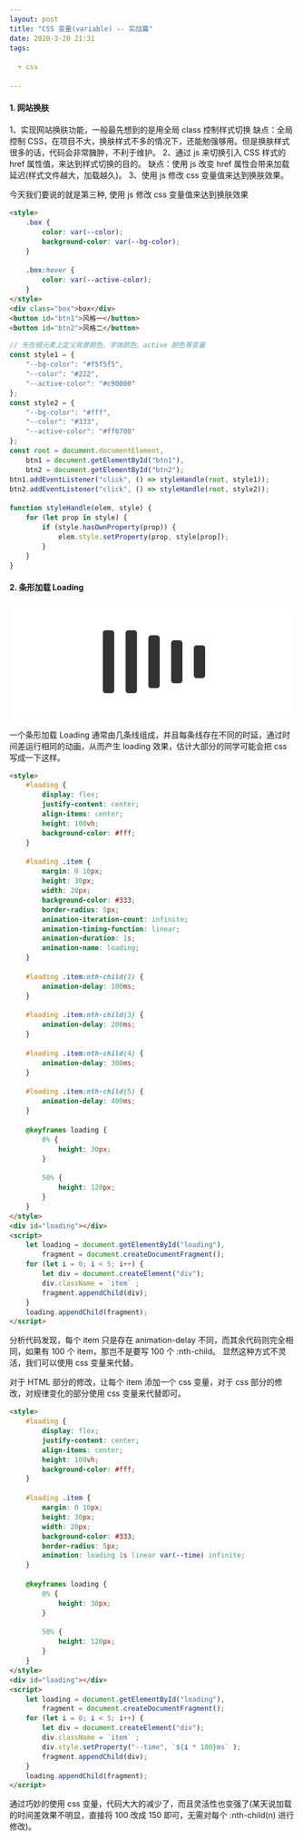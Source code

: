 ```yaml
---
layout: post
title: "CSS 变量(variable) -- 实战篇"
date: 2020-3-20 21:31
tags:

  + css

---
```


#### 1. 网站换肤

1、实现网站换肤功能，一般最先想到的是用全局 class 控制样式切换
缺点：全局控制 CSS，在项目不大，换肤样式不多的情况下，还能勉强够用。但是换肤样式很多的话，代码会非常臃肿，不利于维护。
2、通过 js 来切换引入 CSS 样式的 href 属性值，来达到样式切换的目的。
缺点：使用 js 改变 href 属性会带来加载延迟(样式文件越大，加载越久)。
3、使用 js 修改 css 变量值来达到换肤效果。

今天我们要说的就是第三种, 使用 js 修改 css 变量值来达到换肤效果

<!--more-->

``` html
<style>
    .box {
        color: var(--color);
        background-color: var(--bg-color);
    }

    .box:hover {
        color: var(--active-color);
    }
</style>
<div class="box">box</div>
<button id="btn1">风格一</button>
<button id="btn2">风格二</button>
```

``` javascript
// 先在根元素上定义背景颜色、字体颜色、active 颜色等变量
const style1 = {
    "--bg-color": "#f5f5f5",
    "--color": "#222",
    "--active-color": "#c90000"
};
const style2 = {
    "--bg-color": "#fff",
    "--color": "#333",
    "--active-color": "#ff6700"
};
const root = document.documentElement,
    btn1 = document.getElementById("btn1"),
    btn2 = document.getElementById("btn2");
btn1.addEventListener("click", () => styleHandle(root, style1));
btn2.addEventListener("click", () => styleHandle(root, style2));

function styleHandle(elem, style) {
    for (let prop in style) {
        if (style.hasOwnProperty(prop)) {
            elem.style.setProperty(prop, style[prop]);
        }
    }
}
```

#### 2. 条形加载 Loading

![loading bar](/assets/blogImg/loading-bar.gif)

一个条形加载 Loading 通常由几条线组成，并且每条线存在不同的时延，通过时间差运行相同的动画，从而产生 loading 效果，估计大部分的同学可能会把 css 写成一下这样。

``` html
<style>
    #loading {
        display: flex;
        justify-content: center;
        align-items: center;
        height: 100vh;
        background-color: #fff;
    }

    #loading .item {
        margin: 0 10px;
        height: 30px;
        width: 20px;
        background-color: #333;
        border-radius: 5px;
        animation-iteration-count: infinite;
        animation-timing-function: linear;
        animation-duration: 1s;
        animation-name: loading;
    }

    #loading .item:nth-child(2) {
        animation-delay: 100ms;
    }

    #loading .item:nth-child(3) {
        animation-delay: 200ms;
    }

    #loading .item:nth-child(4) {
        animation-delay: 300ms;
    }

    #loading .item:nth-child(5) {
        animation-delay: 400ms;
    }

    @keyframes loading {
        0% {
            height: 30px;
        }

        50% {
            height: 120px;
        }
    }
</style>
<div id="loading"></div>
<script>
    let loading = document.getElementById("loading"),
        fragment = document.createDocumentFragment();
    for (let i = 0; i < 5; i++) {
        let div = document.createElement("div");
        div.className = `item` ;
        fragment.appendChild(div);
    }
    loading.appendChild(fragment);
</script>
```

分析代码发现，每个 item 只是存在 animation-delay 不同，而其余代码则完全相同，如果有 100 个 item，那岂不是要写 100 个 :nth-child。
显然这种方式不灵活，我们可以使用 css 变量来代替。

对于 HTML 部分的修改，让每个 item 添加一个 css 变量，对于 css 部分的修改，对规律变化的部分使用 css 变量来代替即可。

``` html
<style>
    #loading {
        display: flex;
        justify-content: center;
        align-items: center;
        height: 100vh;
        background-color: #fff;
    }

    #loading .item {
        margin: 0 10px;
        height: 30px;
        width: 20px;
        background-color: #333;
        border-radius: 5px;
        animation: loading 1s linear var(--time) infinite;
    }

    @keyframes loading {
        0% {
            height: 30px;
        }

        50% {
            height: 120px;
        }
    }
</style>
<div id="loading"></div>
<script>
    let loading = document.getElementById("loading"),
        fragment = document.createDocumentFragment();
    for (let i = 0; i < 5; i++) {
        let div = document.createElement("div");
        div.className = `item` ;
        div.style.setProperty("--time", `${i * 100}ms` );
        fragment.appendChild(div);
    }
    loading.appendChild(fragment);
</script>
```

通过巧妙的使用 css 变量，代码大大的减少了，而且灵活性也变强了(某天说加载的时间差效果不明显，直接将 100 改成 150 即可，无需对每个 :nth-child(n) 进行修改)。

